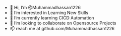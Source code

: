- 👋 Hi, I’m @Muhammadhassan1226
- 👀 I’m interested in Learning New Skills
- 🌱 I’m currently learning CICD Automation
- 💞️ I’m looking to collaborate on Opensource Projects
- 📫 reach me at github.com/Muhammadhassan1226

<!---
Muhammadhassan1226/Muhammadhassan1226 is a ✨ special ✨ repository because its `README.md` (this file) appears on your GitHub profile.
You can click the Preview link to take a look at your changes.
--->
